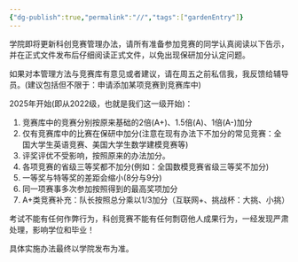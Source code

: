 ```yaml
---
{"dg-publish":true,"permalink":"//","tags":["gardenEntry"]}
---
```



学院即将更新科创竞赛管理办法，请所有准备参加竞赛的同学认真阅读以下告示，并在正式文件发布后仔细阅读正式文件，以免出现保研加分认定问题。

如果对本管理方法与竞赛库有意见或者建议，请在周五之前私信我，我反馈给辅导员。(建议包括但不限于：申请添加某项竞赛到竞赛库中)

2025年开始(即从2022级，也就是我们这一级开始)：
1.	竞赛库中的竞赛分别按原来基础的2倍(A+)、1.5倍(A)、1倍(A-)加分
2.	仅有竞赛库中的比赛在保研中加分(注意在现有办法下不加分的常见竞赛：全国大学生英语竞赛、美国大学生数学建模竞赛等)
3.	评奖评优不受影响，按照原来的办法加分。
4.	各项竞赛的省级三等奖都不加分(例如：全国数模竞赛省级三等奖不加分)
5.	一等奖与特等奖的差距会缩小(8分与9分)
6.	同一项赛事多次参加按照得到的最高奖项加分
7.	A+类竞赛补充：队长按照总分乘以1/3加分（互联网+、挑战杯：大挑、小挑）

考试不能有任何作弊行为，科创竞赛不能有任何剽窃他人成果行为，一经发现严肃处理，影响学位和毕业！

具体实施办法最终以学院发布为准。

